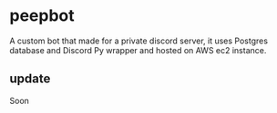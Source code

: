 # peepbot
A custom bot that made for a private discord server, it uses Postgres database and Discord Py wrapper and hosted on AWS ec2 instance.

## update
Soon
